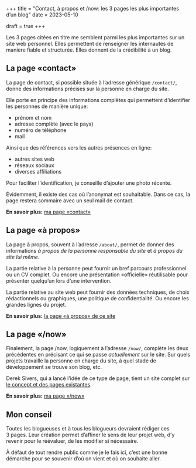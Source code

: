 +++
title = "Contact, à propos et /now: les 3 pages les plus importantes d’un blog"
date = 2023-05-10

draft = true
+++

Les 3 pages citées en titre me semblent parmi les plus importantes sur un site web personnel. Elles permettent de renseigner les internautes de manière fiable et structurée. Elles donnent de la crédibilité à un blog.

## La page «contact»

La page de contact, si possible située à l’adresse générique `/contact/`, donne des informations précises sur la personne en charge du site.

Elle porte en principe des informations complètes qui permettent d’identifier les personnes de manière unique:

- prénom et nom
- adresse complète (avec le pays)
- numéro de téléphone
- mail

Ainsi que des références vers les autres présences en ligne:

- autres sites web
- réseaux sociaux
- diverses affiliations

Pour faciliter l’identification, je conseille d’ajouter une photo récente.

Évidemment, il existe des cas où l’anonymat est souhaitable. Dans ce cas, la page restera sommaire avec un seul mail de contact.

**En savoir plus:** [ma page «contact»](/contact/)

## La page «à propos»

La page à propos, souvent à l’adresse `/about/`, permet de donner des informations *à propos de la personne responsable du site* et *à propos du site lui même*.

La partie relative à la personne peut fournir un bref parcours professionnel ou un CV complet. Ou encore une présentation «officielle» réutilisable pour présenter quelqu’un lors d’une intervention.

La partie relative au site web peut fournir des données techniques, de choix rédactionnels ou graphiques, une politique de confidentialité. Ou encore les grandes lignes du projet.

**En savoir plus:** [la page «à propos» de ce site](/about/)

## La page «/now»

Finalement, la page /now, logiquement à l’adresse `/now/`, complète les deux précédentes en précisant ce qui se passe *actuellement* sur le site. Sur quels projets travaille la personne en charge du site, à quel stade de développement se trouve son blog, etc.

Derek Sivers, qui a lancé l’idée de ce type de page, tient un site complet sur [le concept et des pages existantes](https://nownownow.com/).

**En savoir plus:** [ma page «/now»](/now/)

## Mon conseil

Toutes les blogueuses et à tous les blogueurs devraient rédiger ces 3 pages. Leur création permet d’affiner le sens de leur projet web, d’y revenir pour le réévaluer, de les modifier si nécessaire. 

À défaut de tout rendre public comme je le fais ici, c’est une bonne démarche pour se souvenir d’où on vient et où on souhaite aller.